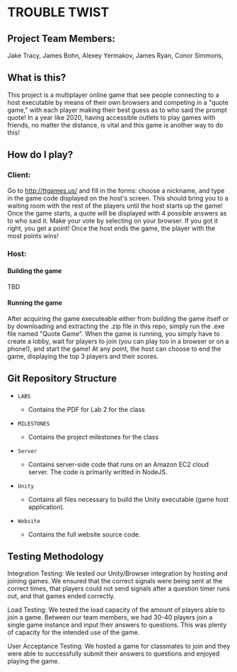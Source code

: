 # TROUBLE TWIST

## Project Team Members:

Jake Tracy,
James Bohn,
Alexey Yermakov,
James Ryan,
Conor Simmons,

## What is this?

This project is a multiplayer online game that see people connecting to a host executable by means of their own browsers and competing in a "quote game," with each player making their best guess as to who said the prompt quote! In a year like 2020, having accessible outlets to play games with friends, no matter the distance, is vital and this game is another way to do this!

## How do I play?

### Client:

Go to http://ttgames.us/ and fill in the forms: choose a nickname, and type in the game code displayed on the host's screen. This should bring you to a waiting room with the rest of the players until the host starts up the game! Once the game starts, a quote will be displayed with 4 possible answers as to who said it. Make your vote by selecting on your browser. If you got it right, you get a point! Once the host ends the game, the player with the most points wins!

### Host:

#### Building the game

TBD

#### Running the game

After acquiring the game executeable either from building the game itself or by downloading and extracting the .zip file in this repo, simply run the .exe file named "Quote Game". When the game is running, you simply have to create a lobby, wait for players to join (you can play too in a browser or on a phone!), and start the game! At any point, the host can choose to end the game, displaying the top 3 players and their scores.

## Git Repository Structure

* `LABS`

  * Contains the PDF for Lab 2 for the class

* `MILESTONES`

  * Contains the project milestones for the class

* `Server`

  * Contains server-side code that runs on an Amazon EC2 cloud server. The code is primarily writted in NodeJS.

* `Unity`

  * Contains all files necessary to build the Unity executable (game host application).

* `Website`

  * Contains the full website source code.


## Testing Methodology

Integration Testing: We tested our Unity/Browser integration by hosting and joining games. We ensured that the correct signals were being sent at the correct times, that players could not send signals after a question timer runs out, and that games ended correctly.

Load Testing: We tested the load capacity of the amount of players able to join a game. Between our team members, we had 30-40 players join a single game instance and input their answers to questions. This was plenty of capacity for the intended use of the game.

User Acceptance Testing: We hosted a game for classmates to join and they were able to successfully submit their answers to questions and enjoyed playing the game.


